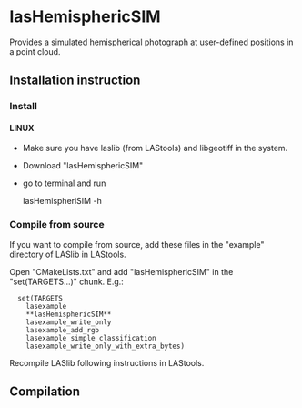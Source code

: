 # lasHemisphericSIM
Provides a simulated hemispherical photograph at user-defined positions in a point cloud. 

## Installation instruction

### Install

#### LINUX 
 - Make sure you have laslib (from LAStools) and libgeotiff in the system. 
 - Download "lasHemisphericSIM" 
 - go to terminal and run 
    
    lasHemispheriSIM -h
    
    
### Compile from source   

If you want to compile from source, add these files in the "example" directory of LASlib in LAStools. 

Open "CMakeLists.txt" and add "lasHemisphericSIM" in the "set(TARGETS...)" chunk. E.g.:
         
      set(TARGETS
      	lasexample
      	**lasHemisphericSIM**
      	lasexample_write_only
      	lasexample_add_rgb
      	lasexample_simple_classification
      	lasexample_write_only_with_extra_bytes)

Recompile LASlib following instructions in LAStools.

## Compilation

